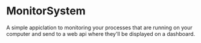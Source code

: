 # MonitorSystem
A simple appiclation to monitoring your processes that are running on your computer and send to a web api where they'll be displayed on a dashboard.
